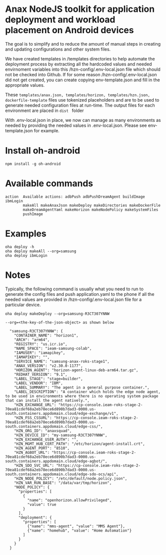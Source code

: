 # Anax NodeJS toolkit for application deployment and workload placement on Android devices 

The goal is to simplify and to reduce the amount of manual steps in creating and updating configurations and other system files.  

We have created templates in /templates directories to help automate the deployment process by extracting all the hardcoded values and needed envirnoment variables into this /hzn-config/.env-local.json file which should not be checked into Github.  If for some reason /hzn-config/.env-local.json did not get created, you can create copying env-template.json and fill in the appropriate values.  

These ```templates/anax.json, templates/horizon, templates/hzn.json, dockerfile-template``` files use tokenized placeholders and are to be used to generate needed configuration files at run-time.  The output files for each environment are placed in ```dist ``` folder 

With .env-local.json in place, we now can manage as many environments as needed by providing the needed values in .env-local.json.  Please see env-template.json for example.

# Install oh-android
```
npm install -g oh-android
```

# Available commands
```
action  Available actions: adbPush adbPushDreamAgent buildImage ibmLogin
        makeAll makeAnaxJson makeDeploy makeDirectories makeDockerFile
        makeDreamAgentYaml makeHorizon makeNodePolicy makeSystemFiles
        pushImage  
```  

# Examples
```
oha deploy -h
oha deploy makeAll --org=samsung
oha deploy ibmLogin   
```

# Notes
Typically, the following command is usually what you need to run to generate the config files and push application.yaml to the phone if all the needed values are provided in /hzn-config/.env-local.json file for a particular device.

```
oha deploy makeDeploy --org=samsung-R3CT307YNNW
```

```
--org=<the-key-of-the-json-object> as shown below

  "samsung-R3CT307YNNW": {
    "CONTAINER_NAME": "horizon1",
    "ARCH": "arm64",
    "REGISTRY": "us.icr.io",
    "NAME_SPACE": "ieam-samsung-colab",
    "IAMUSER": "iamapikey",
    "IAMAPIKEY": "",
    "SERVICE_NAME": "samsung-anax-roks-stage1",
    "ANAX_VERSION": "v2.30.0-1177",
    "HORIZON_AGENT": "horizon-agent-linux-deb-arm64.tar.gz",
    "REDHAT_VERSION": "9.1",
    "LABEL_STAGE": "stage=builder",
    "LABEL_VENDOR": "IBM",
    "LABEL_SUMMARY": "The agent in a general purpose container.",
    "LABEL_DESCRIPTION": "A container which holds the edge node agent, to be used in environments where there is no operating system package that can install the agent natively.",
    "HZN_EXCHANGE_URL": "https://cp-console.ieam-roks-stage-2-70ea81cdef68a2eb78ece6d890b7dad3-0000.us-south.containers.appdomain.cloud/edge-exchange/v1",
    "HZN_FSS_CSSURL": "https://cp-console.ieam-roks-stage-2-70ea81cdef68a2eb78ece6d890b7dad3-0000.us-south.containers.appdomain.cloud/edge-css/",
    "HZN_ORG_ID": "anaxsquad",
    "HZN_DEVICE_ID": "my-samsung-R3CT307YNNW",
    "HZN_EXCHANGE_USER_AUTH": "",
    "HZN_MGMT_HUB_CERT_PATH": "/etc/horizon/agent-install.crt",
    "HZN_AGENT_PORT": "8510",
    "HZN_AGBOT_URL": "https://cp-console.ieam-roks-stage-2-70ea81cdef68a2eb78ece6d890b7dad3-0000.us-south.containers.appdomain.cloud/edge-agbot/",
    "HZN_SDO_SVC_URL": "https://cp-console.ieam-roks-stage-2-70ea81cdef68a2eb78ece6d890b7dad3-0000.us-south.containers.appdomain.cloud/edge-sdo-ocs/api",
    "HZN_NODE_POLICY": "/etc/default/node.policy.json",
    "HZN_VAR_RUN_BASE": "/data/var/tmp/horizon",
    "NODE_POLICY": {
      "properties": [
        {
          "name": "openhorizon.allowPrivileged",
          "value": true
        }
      ],	    
      "deployment": {
        "properties": [
          {"name": "mms-agent", "value": "MMS Agent"},
          {"name": "homehub", "value": "Home Automation"}
        ]
      }
    }
  }

```
